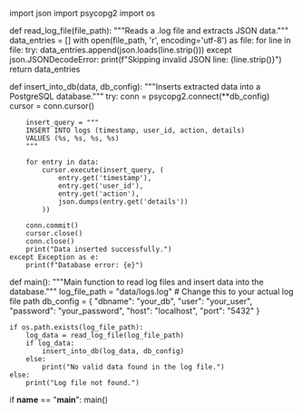 import json
import psycopg2
import os

def read_log_file(file_path):
    """Reads a .log file and extracts JSON data."""
    data_entries = []
    with open(file_path, 'r', encoding='utf-8') as file:
        for line in file:
            try:
                data_entries.append(json.loads(line.strip()))
            except json.JSONDecodeError:
                print(f"Skipping invalid JSON line: {line.strip()}")
    return data_entries

def insert_into_db(data, db_config):
    """Inserts extracted data into a PostgreSQL database."""
    try:
        conn = psycopg2.connect(**db_config)
        cursor = conn.cursor()
        
        insert_query = """
        INSERT INTO logs (timestamp, user_id, action, details)
        VALUES (%s, %s, %s, %s)
        """
        
        for entry in data:
            cursor.execute(insert_query, (
                entry.get('timestamp'), 
                entry.get('user_id'), 
                entry.get('action'), 
                json.dumps(entry.get('details'))
            ))
        
        conn.commit()
        cursor.close()
        conn.close()
        print("Data inserted successfully.")
    except Exception as e:
        print(f"Database error: {e}")

def main():
    """Main function to read log files and insert data into the database."""
    log_file_path = "data/logs.log"  # Change this to your actual log file path
    db_config = {
        "dbname": "your_db",
        "user": "your_user",
        "password": "your_password",
        "host": "localhost",
        "port": "5432"
    }
    
    if os.path.exists(log_file_path):
        log_data = read_log_file(log_file_path)
        if log_data:
            insert_into_db(log_data, db_config)
        else:
            print("No valid data found in the log file.")
    else:
        print("Log file not found.")

if __name__ == "__main__":
    main()
